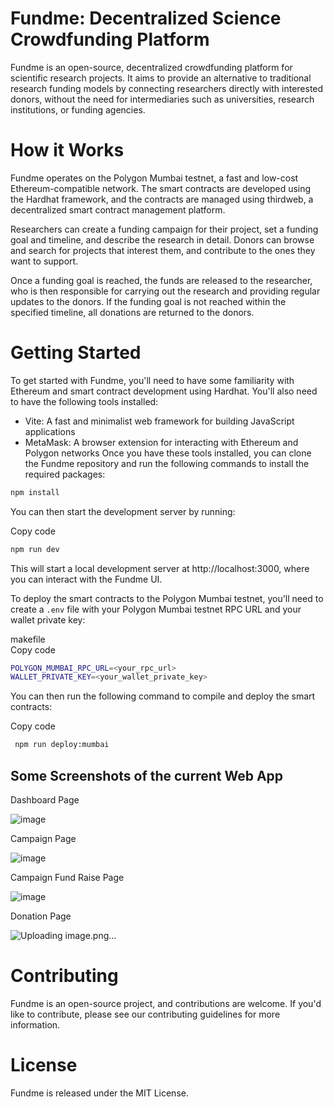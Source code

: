 # Fundme: Decentralized Science Crowdfunding Platform
Fundme is an open-source, decentralized crowdfunding platform for scientific research projects. It aims to provide an alternative to traditional research funding models by connecting researchers directly with interested donors, without the need for intermediaries such as universities, research institutions, or funding agencies.

# How it Works
Fundme operates on the Polygon Mumbai testnet, a fast and low-cost Ethereum-compatible network. The smart contracts are developed using the Hardhat framework, and the contracts are managed using thirdweb, a decentralized smart contract management platform.

Researchers can create a funding campaign for their project, set a funding goal and timeline, and describe the research in detail. Donors can browse and search for projects that interest them, and contribute to the ones they want to support.

Once a funding goal is reached, the funds are released to the researcher, who is then responsible for carrying out the research and providing regular updates to the donors. If the funding goal is not reached within the specified timeline, all donations are returned to the donors.

# Getting Started
To get started with Fundme, you'll need to have some familiarity with Ethereum and smart contract development using Hardhat. You'll also need to have the following tools installed:

* Vite: A fast and minimalist web framework for building JavaScript applications
* MetaMask: A browser extension for interacting with Ethereum and Polygon networks
  Once you have these tools installed, you can clone the Fundme repository and run the following commands to install the required packages:
  


 ```bash
 npm install 
 ```
You can then start the development server by running:


Copy code

```bash
npm run dev
 ```

This will start a local development server at http://localhost:3000, where you can interact with the Fundme UI.

To deploy the smart contracts to the Polygon Mumbai testnet, you'll need to create a `.env` file with your Polygon Mumbai testnet RPC URL and your wallet private key:

makefile  <br>
Copy code <br>

 ```bash
 POLYGON_MUMBAI_RPC_URL=<your_rpc_url>
 WALLET_PRIVATE_KEY=<your_wallet_private_key>
 ```
You can then run the following command to compile and deploy the smart contracts:


Copy code

 ```bash
  npm run deploy:mumbai
   ```

## Some Screenshots of the current Web App
Dashboard Page

![image](https://github.com/0xnehasingh/Fundme/assets/67492324/2a189c96-4235-4c10-ae7d-20d8efece2ef)



Campaign Page

![image](https://github.com/0xnehasingh/Fundme/assets/67492324/f7506e97-3918-41ef-ab74-0b0b56c5732b)


Campaign Fund Raise Page

![image](https://github.com/0xnehasingh/Fundme/assets/67492324/f1efb3bc-1304-4d08-b424-af8fa9c918f3)


Donation Page

![Uploading image.png…]()









# Contributing
Fundme is an open-source project, and contributions are welcome. If you'd like to contribute, please see our contributing guidelines for more information.

# License
Fundme is released under the MIT License.
